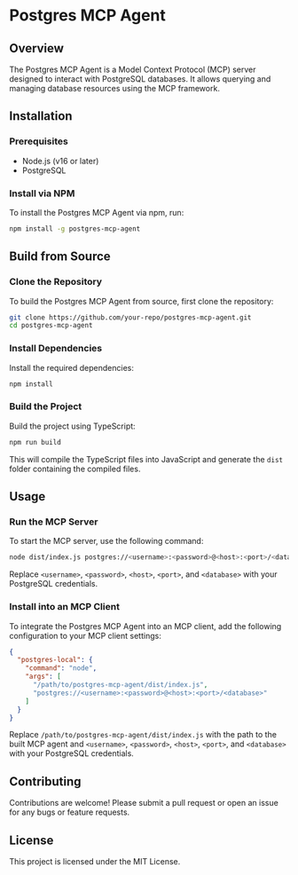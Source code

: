 # Postgres MCP Agent

## Overview
The Postgres MCP Agent is a Model Context Protocol (MCP) server designed to interact with PostgreSQL databases. It allows querying and managing database resources using the MCP framework.

## Installation

### Prerequisites
- Node.js (v16 or later)
- PostgreSQL

### Install via NPM
To install the Postgres MCP Agent via npm, run:

```bash
npm install -g postgres-mcp-agent
```

## Build from Source

### Clone the Repository
To build the Postgres MCP Agent from source, first clone the repository:

```bash
git clone https://github.com/your-repo/postgres-mcp-agent.git
cd postgres-mcp-agent
```

### Install Dependencies
Install the required dependencies:

```bash
npm install
```

### Build the Project
Build the project using TypeScript:

```bash
npm run build
```

This will compile the TypeScript files into JavaScript and generate the `dist` folder containing the compiled files.

## Usage

### Run the MCP Server
To start the MCP server, use the following command:

```bash
node dist/index.js postgres://<username>:<password>@<host>:<port>/<database>
```

Replace `<username>`, `<password>`, `<host>`, `<port>`, and `<database>` with your PostgreSQL credentials.

### Install into an MCP Client
To integrate the Postgres MCP Agent into an MCP client, add the following configuration to your MCP client settings:

```json
{
  "postgres-local": {
    "command": "node",
    "args": [
      "/path/to/postgres-mcp-agent/dist/index.js",
      "postgres://<username>:<password>@<host>:<port>/<database>"
    ]
  }
}
```

Replace `/path/to/postgres-mcp-agent/dist/index.js` with the path to the built MCP agent and `<username>`, `<password>`, `<host>`, `<port>`, and `<database>` with your PostgreSQL credentials.

## Contributing
Contributions are welcome! Please submit a pull request or open an issue for any bugs or feature requests.

## License
This project is licensed under the MIT License.
